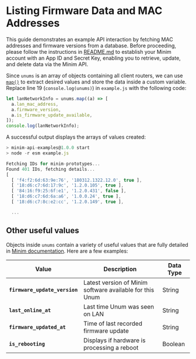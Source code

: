 # Listing Firmware Data and MAC Addresses

This guide demonstrates an example API interaction by fetching MAC addresses and firmware versions from a database. Before proceeding, please follow the instructions in [README.md](/README.md) to establish your Minim account with an App ID and Secret Key, enabling you to retrieve, update, and delete data via the Minim API.

Since `unums` is an array of objects containing all client routers, we can use [`map()`](https://www.w3schools.com/jsref/jsref_map.asp) to extract desired values and store the data inside a custom variable. Replace line 19 (`console.log(unums)`) in `example.js` with the following code:

```javascript
let lanNetworkInfo = unums.map((a) => [
  a.lan_mac_address,
  a.firmware_version,
  a.is_firmware_update_available,
]);
console.log(lanNetworkInfo);
```

A successful output displays the arrays of values created:

```javascript
> minim-api-examples@1.0.0 start
> node -r esm example.js

Fetching IDs for minim-prototypes...
Found 401 IDs, fetching details...
[
  [ 'f4:f2:6d:63:9e:76', '180312.1322.12.0', true ],
  [ '18:d6:c7:6d:17:9c', '1.2.0.105', true ],
  [ '84:16:f9:25:6f:e1', '1.2.0.431', false ],
  [ '18:d6:c7:6d:6a:a6', '1.0.0.24', true ],
  [ '18:d6:c7:8c:e2:cc', '1.2.0.149', true ],

  ...
```

## Other useful values

Objects inside `unums` contain a variety of useful values that are fully detailed in [Minim documentation](https://my.minim.co/api_doc). Here are a few examples:

| Value                         | Description                                              | Data Type |
| ----------------------------- | -------------------------------------------------------- | --------- |
| **`firmware_update_version`** | Latest version of Minim software available for this Unum | String    |
| **`last_online_at`**          | Last time Unum was seen on LAN                           | String    |
| **`firmware_updated_at`**     | Time of last recorded firmware update                    | String    |
| **`is_rebooting`**            | Displays if hardware is processing a reboot              | Boolean   |
